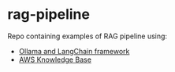 # rag-pipeline

Repo containing examples of RAG pipeline using:
* [Ollama and LangChain framework](./langchain_ollama/)
* [AWS Knowledge Base](./aws_knowledge_base/)